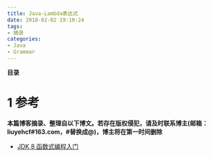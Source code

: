 ```yaml
---
title: Java-Lambda表达式
date: 2018-02-02 19:10:24
tags: 
- 摘录
categories: 
- Java
- Grammar
---
```


__目录__

<!-- toc -->
<!--more-->

# 1 参考

__本篇博客摘录、整理自以下博文。若存在版权侵犯，请及时联系博主(邮箱：liuyehcf#163.com，#替换成@)，博主将在第一时间删除__

* [JDK 8 函数式编程入门](https://www.cnblogs.com/snowInPluto/p/5981400.html)